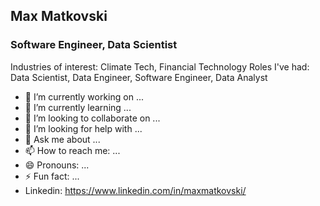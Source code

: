 ## Max Matkovski
### Software Engineer, Data Scientist

Industries of interest: Climate Tech, Financial Technology
Roles I've had: Data Scientist, Data Engineer, Software Engineer, Data Analyst

- 🔭 I’m currently working on ...
- 🌱 I’m currently learning ...
- 👯 I’m looking to collaborate on ...
- 🤔 I’m looking for help with ...
- 💬 Ask me about ...
- 📫 How to reach me: ...
- 😄 Pronouns: ...
- ⚡ Fun fact: ...
- Linkedin: https://www.linkedin.com/in/maxmatkovski/
